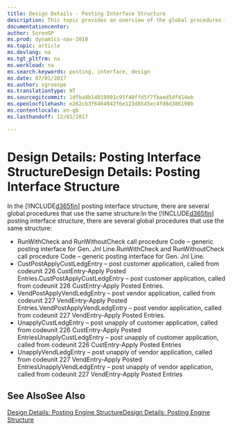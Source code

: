 ```yaml
---
title: Design Details - Posting Interface Structure
description: This topic provides an overview of the global procedures in the posting interface structure.
documentationcenter: 
author: SorenGP
ms.prod: dynamics-nav-2018
ms.topic: article
ms.devlang: na
ms.tgt_pltfrm: na
ms.workload: na
ms.search.keywords: posting, interface, design
ms.date: 07/01/2017
ms.author: sgroespe
ms.translationtype: HT
ms.sourcegitcommit: 1dfba8b14019991c95f40ffd5f7fbaed5df414eb
ms.openlocfilehash: e262cb3f6464942f6e123d8545ec4fd8d386190b
ms.contentlocale: en-gb
ms.lasthandoff: 12/01/2017

---
```

# <a name="design-details-posting-interface-structure"></a><span data-ttu-id="603ec-103">Design Details: Posting Interface Structure</span><span class="sxs-lookup"><span data-stu-id="603ec-103">Design Details: Posting Interface Structure</span></span>
<span data-ttu-id="603ec-104">In the [!INCLUDE[d365fin](includes/d365fin_md.md)] posting interface structure, there are several global procedures that use the same structure:</span><span class="sxs-lookup"><span data-stu-id="603ec-104">In the [!INCLUDE[d365fin](includes/d365fin_md.md)] posting interface structure, there are several global procedures that use the same structure:</span></span>  
  
* <span data-ttu-id="603ec-105">RunWithCheck and RunWithoutCheck call procedure Code – generic posting interface for Gen. Jnl Line.</span><span class="sxs-lookup"><span data-stu-id="603ec-105">RunWithCheck and RunWithoutCheck call procedure Code – generic posting interface for Gen. Jnl Line.</span></span>  
* <span data-ttu-id="603ec-106">CustPostApplyCustLedgEntry – post customer application, called from codeunit 226 CustEntry-Apply Posted Entries.</span><span class="sxs-lookup"><span data-stu-id="603ec-106">CustPostApplyCustLedgEntry – post customer application, called from codeunit 226 CustEntry-Apply Posted Entries.</span></span>  
* <span data-ttu-id="603ec-107">VendPostApplyVendLedgEntry – post vendor application, called from codeunit 227 VendEntry-Apply Posted Entries.</span><span class="sxs-lookup"><span data-stu-id="603ec-107">VendPostApplyVendLedgEntry – post vendor application, called from codeunit 227 VendEntry-Apply Posted Entries.</span></span>  
* <span data-ttu-id="603ec-108">UnapplyCustLedgEntry – post unapply of customer application, called from codeunit 226 CustEntry-Apply Posted Entries</span><span class="sxs-lookup"><span data-stu-id="603ec-108">UnapplyCustLedgEntry – post unapply of customer application, called from codeunit 226 CustEntry-Apply Posted Entries</span></span>  
* <span data-ttu-id="603ec-109">UnapplyVendLedgEntry – post unapply of vendor application, called from codeunit 227 VendEntry-Apply Posted Entries</span><span class="sxs-lookup"><span data-stu-id="603ec-109">UnapplyVendLedgEntry – post unapply of vendor application, called from codeunit 227 VendEntry-Apply Posted Entries</span></span>  
  
## <a name="see-also"></a><span data-ttu-id="603ec-110">See Also</span><span class="sxs-lookup"><span data-stu-id="603ec-110">See Also</span></span>  
[<span data-ttu-id="603ec-111">Design Details: Posting Engine Structure</span><span class="sxs-lookup"><span data-stu-id="603ec-111">Design Details: Posting Engine Structure</span></span>](design-details-posting-engine-structure.md)
